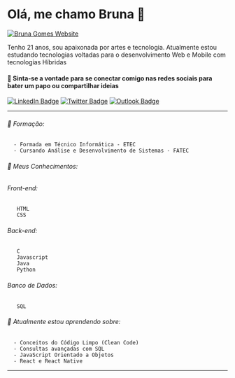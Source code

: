 # Olá, me chamo Bruna 👋
[![Bruna Gomes Website](https://img.shields.io/badge/Acessar-Meu_Site-42c98e?style=for-the-badge&logoColor=b823ea)](https://littlebru.github.io/)

 <p>Tenho 21 anos, sou apaixonada por artes e tecnologia. 
 Atualmente estou estudando tecnologias voltadas para o desenvolvimento Web e Mobile com tecnologias Híbridas</p>

#### 💬 Sinta-se a vontade para se conectar comigo nas redes sociais para bater um papo ou compartilhar ideias

[![LinkedIn Badge](https://img.shields.io/badge/LinkedIn-1ca0f1?style=for-the-badge&labelColor=1ca0f1&logo=LinkedIn&logoColor=white&border-radius=20px)](https://www.linkedin.com/in/bruna-gomes-a8739014b?trk=people-guest_people_search-card)
[![Twitter Badge](https://img.shields.io/badge/Twitter-1ca0f1?style=for-the-badge&labelColor=1ca0f1&logo=Twitter&logoColor=white&border-radius=20px)](https://twitter.com/__littlebru?s=09)
[![Outlook Badge](https://img.shields.io/badge/Email-ec454d?style=for-the-badge&logo=Gmail&logoColor=white&link=mailto:brunaclegomes@outlook.com)](mailto:brunaclegomes@outlook.com)
  
----------------

###### 📒 Formação:
      - Formada em Técnico Informática - ETEC 
      - Cursando Análise e Desenvolvimento de Sistemas - FATEC
      
###### 🧠 Meus Conhecimentos:
###### Front-end:
       HTML
       CSS 
###### Back-end:
       C
       Javascript
       Java
       Python
###### Banco de Dados:
       SQL
      
###### 🌱 Atualmente estou aprendendo sobre:
      - Conceitos do Código Limpo (Clean Code)
      - Consultas avançadas com SQL
      - JavaScript Orientado a Objetos
      - React e React Native     
      

-----------------------
    
<!--
status no github
![Github Stats](https://github-readme-stats.vercel.app/api?username=littlebru&show_icons=true)

###### ⚡ Fatos aleatórios:
      - Amante e Criadora de Pixel Art 💜
      - Curto estudar sobre markdown para deixa-los mais estilosos 😎
      

Here are some ideas to get you started:

- 🔭 I’m currently working on ...
- 🌱 I’m currently learning ...
- 👯 I’m looking to collaborate on ...
- 🤔 I’m looking for help with ...
- 💬 Ask me about ...
- 📫 How to reach me: ...
- 😄 Pronouns: ...
- ⚡ Fun fact: ...
-->

